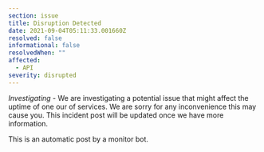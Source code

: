 ```yaml
---
section: issue
title: Disruption Detected
date: 2021-09-04T05:11:33.001660Z
resolved: false
informational: false
resolvedWhen: ""
affected:
  - API
severity: disrupted
---
```

*Investigating* - We are investigating a potential issue that might affect the uptime of one our of services. We are sorry for any inconvenience this may cause you. This incident post will be updated once we have more information.

This is an automatic post by a monitor bot.
        